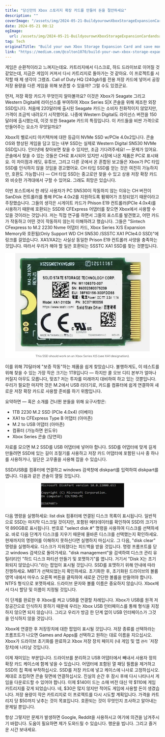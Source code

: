 ```yaml
---
title: "당신만의 Xbox 스토리지 확장 카드를 만들어 돈을 절안하세요"
description: ""
coverImage: "/assets/img/2024-05-21-BuildyourownXboxStorageExpansionCardandsavemoney_0.png"
date: 2024-05-21 00:12
ogImage: 
  url: /assets/img/2024-05-21-BuildyourownXboxStorageExpansionCardandsavemoney_0.png
tag: Tech
originalTitle: "Build your own Xbox Storage Expansion Card and save money"
link: "https://medium.com/@colton1070/build-your-own-xbox-storage-expansion-card-and-save-money-73fb2824ca20"
---
```



게임은 순환적이라고 느껴지는데요. 카트리지에서 디스크로, 하드 드라이브로 이어질 것 같았는데, 지금은 게임이 커져서 다시 카트리지로 돌아가는 것 같아요. 이 프로젝트를 시작할 때 제 생각이 그랬죠. Call of Duty HQ (240gb!)를 전용 저장 카드에 넣어서 공장 저장 용량을 다른 게임을 위해 보존할 수 있을까? 그럴 수도 있겠군요.

먼저, 저장 확장 카드가 무엇인지 알아볼까요? 이것은 Xbox가 Seagate 그리고 Western Digital에 라이선스를 부여하여 Xbox Series S|X 콘솔을 위해 제조한 외장 SSD입니다. 처음에 220달러에 출시된 Seagate 카드는 소비자 친화적이지 않았지만, 가격이 조금씩 내려오기 시작했어요. 나중에 Western Digital도 라이선스 버전을 150달러에 출시했는데, 이것 또한 Seagate 카드의 특징입니다. 이 카드들을 비싼 가격으로 만들어주는 요소가 무엇일까요?

Xbox의 벨로시티 아키텍처에 대한 등급이 NVMe SSD w/PCIe 4.0x2입니다. 콘솔 OS와 향상된 게임을 담고 있는 내부 SSD는 실제로 Western Digital SN530 NVMe SSD입니다. 인터넷에 찾아보면 찾을 수 있지만, 조금 기다려주세요! — 문제가 있어요. 콘솔에서 찾을 수 있는 것들은 CH로 표시되어 있지만 시장에 나온 제품은 PC로 표시돼요. 이 차이점과 레딧, 유튜브, 그리고 다른 곳에서 온 혼합된 보고들은 Xbox가 PC 타입 SSD를 인식하지 않을 것임을 경고했어요. CH 타입 SSD를 얻는 것은 여전히 가능하지만, 호환도 가능합니다 — CH 타입 SSD는 중고로만 찾을 수 있고 상용 저장 확장 카드와 비슷한 가격대에서 구할 수 있어요. 그래도 희망은 있습니다.

<div class="content-ad"></div>

이번 포스트에서 한 레딧 사용자가 PC SN530이 작동하지 않는 이유는 CH 버전이 SanDisk 컨트롤러를 통해 PCIe 4.0x2를 지원하도록 펌웨어가 조정되었기 때문이라고 주장했습니다. 그들의 생각은 시게이트 카드가 Phison E19 컨트롤러(PCIe 4.0x4)를 사용하기 때문에 호환되는 SSD와 CFExpress 어댑터를 찾으면 Xbox에서 사용할 수 있을 것이라는 것입니다. 저는 직접 연구를 하면서 그들의 포스트를 발견했고, 어떤 카드가 작동하고 어떤 것이 작동하지 않는지 이해하려고 했습니다. 그들은 "Sintech CFexpress to M.2 2230 Nvme 어댑터 카드, Xbox Series X/S Expansion Memory와 호환됨(Only Support WD CH SN530 /SSSTC XA1 PCIe4.0 SSD)"에 링크를 걸었습니다. XA1/XA2는 사실상 동일한 Prison E19 컨트롤러 사양을 충족하는 것입니다. 따라서 우리가 해야 할 일은 호환되는 SSSTC XA1 SSD를 찾는 것뿐입니다.

![Build your own Xbox Storage Expansion Card and save money](/assets/img/2024-05-21-BuildyourownXboxStorageExpansionCardandsavemoney_1.png)

이를 위해 70달러에 "보증 작동"하는 제품을 쉽게 찾았습니다. 불행하게도, 이 테스트를 위해 찾을 수 있는 가장 작은 크기는 1TB입니다 — 하지만 콜 오브 디티 본부가 얼마나 커질지 아무도 모릅니다, 맞죠? 저는 투자를 미래까지 대비하여 하고 있는 것뿐입니다. 우리가 필요한 마지막 것은 M.2에서 USB 리더기로, 카드를 컴퓨터에 쉽게 연결하여 새로운 저장 확장 카드로 사용할 준비를 하기 위함입니다.

요약하면 — 혹은 소개를 건너뛴 분들을 위해 요구사항은:
- 1TB 2230 M.2 SSD (PCIe 4.0x4) (이베이)
- XA1 to CFExpress Type B 어댑터 (아마존)
- M.2 to USB 어댑터 (아마존)
- 컴퓨터 (가능하면 윈도우)
- Xbox Series 콘솔 (당연히)

<div class="content-ad"></div>

자료를 모으면 M.2 SSD를 USB 어댑터에 넣어야 합니다. SSD를 어댑터에 맞게 길게 만들려면 SSD에 있는 길이 조절기를 사용하고 저장 카드 어댑터에 포함된 나사 중 하나를 사용하거나, 일단은 고무줄을 사용해 잡을 수 있습니다.

SSD/USB를 컴퓨터에 연결하고 windows 검색창에 diskpart를 입력하여 diskpart를 엽니다. 다음과 같은 콘솔이 열릴 것입니다.

![image](/assets/img/2024-05-21-BuildyourownXboxStorageExpansionCardandsavemoney_2.png)

다음 명령을 실행하세요:
list disk
컴퓨터에 연결된 디스크 목록이 표시됩니다. 일반적으로 SSD는 마지막 디스크일 것이지만, 포함된 메타데이터를 확인하여 SSD의 크기가 약 890GB로 표시됩니다. 번호로 "select disk #" 명령을 사용하여 디스크를 선택하세요. 바로 다음 단계가 디스크를 지우기 때문에 올바른 디스크를 선택했는지 확인하세요. 현재까지의 명령어를 이해하지 못하신다면 실행하지 마십시오.
그 다음, "disk clear" 명령을 실행하세요. 디스크가 지워졌다는 피드백을 받을 것입니다. 명령 프롬프트를 닫고 windows 검색으로 돌아가세요. "disk management"을 검색하여 디스크 관리 유틸리티인 "하드 디스크 파티션 만들기 및 포맷하기"를 엽니다. 거기서 "Disk X는 초기화되지 않았습니다."라는 팝업이 표시될 것입니다. SSD를 포맷하기 위해 안내에 따라 진행하세요. MBT가 선택되었는지 확인하세요. 초기화한 후, 초기화된 드라이브의 볼륨 영역 내에서 마우스 오른쪽 버튼을 클릭하여 새로운 간단한 볼륨을 만들어야 합니다. NTFS 형식으로 포맷하세요. 드라이브 문자와 볼륨 이름은 중요하지 않습니다. Xbox에서 다시 할당 및 이름이 지정될 것입니다.

<div class="content-ad"></div>

이 단계를 완료한 후 Xbox를 켜고 USB를 연결할 차례입니다. Xbox가 USB를 원격 저장공간으로 인식하지 못하기 때문에 우리는 Xbox USB 인터페이스를 통해 형식을 지정하지 않으면 되지 않습니다. 그리고 우리가 방금 한 단계 없이 USB 인터페이스가 그것을 인식하지 않을 것입니다.

Xbox에 연결한 후 저장장치에 대한 팝업이 표시될 것입니다. 저장 종류를 선택하라는 프롬프트가 나오면 Games and Apps를 선택하고 원하는 대로 이름을 지으십시오. Xbox가 드라이브 초기화를 완료하고 Xbox 저장 장치 페이지 (내 게임 및 앱 `관리` `저장 장치)에 나타날 것입니다.

이제 재미있는 부분입니다. 드라이브를 분리하고 USB 어댑터에서 빼내서 사용자 정의 확장 카드 케이스에 함께 넣을 수 있습니다. 어댑터에 포함된 열 패딩 필름을 제거하고 SSD의 칩 쪽에 부착하십시오. SSD를 저장 카드에 넣고 케이스에 나사로 고정하십시오. 제대로 조립하면 콘솔 뒷면에 연결하십시오. 진실의 순간 후 잠시 후에 다시 나타나서 게임을 다운로드할 수 있어야 합니다. 이제 $140이 드는 소매 버전 대신 약 $110에 게임 카트리지를 갖게 되었습니다. 네, $30은 많지 않지만 적어도 게임에 사용할 돈이 생겼습니다. 저장 용량이 작은 카트리지로 이 프로젝트를 다시 시도할 계획입니다. 가격을 카트리지 당 $50까지 낮추는 것이 목표입니다. 호환되는 것이 무엇인지 조사하고 알아내는 문제일 뿐입니다.

항상 그렇지만 문제가 발생하면 Google, Reddit을 사용하시고 여기에 의견을 남겨주시기 바랍니다. 도움이 필요하면 제가 도와드릴 수 있습니다. 행운을 빕니다. 그리고 즐거운 시간 보내세요.